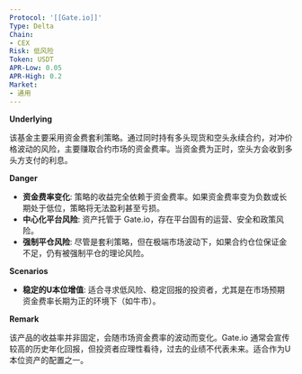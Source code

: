 ```yaml
---
Protocol: '[[Gate.io]]'
Type: Delta
Chain:
- CEX
Risk: 低风险
Token: USDT
APR-Low: 0.05
APR-High: 0.2
Market:
- 通用
---
```

**Underlying**

该基金主要采用资金费套利策略。通过同时持有多头现货和空头永续合约，对冲价格波动的风险，主要赚取合约市场的资金费率。当资金费为正时，空头方会收到多头方支付的利息。

**Danger**

- **资金费率变化**: 策略的收益完全依赖于资金费率。如果资金费率变为负数或长期处于低位，策略将无法盈利甚至亏损。
- **中心化平台风险**: 资产托管于 Gate.io，存在平台固有的运营、安全和政策风险。
- **强制平仓风险**: 尽管是套利策略，但在极端市场波动下，如果合约仓位保证金不足，仍有被强制平仓的理论风险。

**Scenarios**

- **稳定的U本位增值**: 适合寻求低风险、稳定回报的投资者，尤其是在市场预期资金费率长期为正的环境下（如牛市）。

**Remark**

该产品的收益率并非固定，会随市场资金费率的波动而变化。Gate.io 通常会宣传较高的历史年化回报，但投资者应理性看待，过去的业绩不代表未来。适合作为U本位资产的配置之一。
